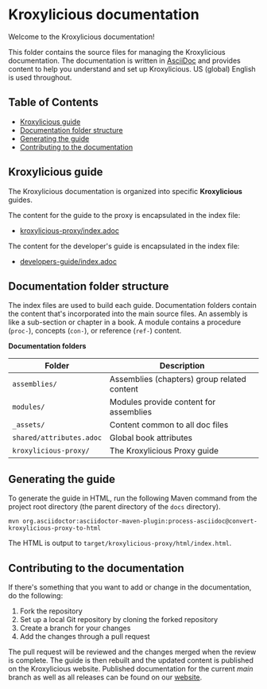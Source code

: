 [KroxyliciousDoc]: https://kroxylicious.io/ "Kroxylicious documentation"
[AsciiDoc]: https://docs.asciidoctor.org/asciidoc/latest/syntax-quick-reference/  "AsciiDoc reference"

<!-- omit from toc -->
# Kroxylicious documentation

Welcome to the Kroxylicious documentation! 

This folder contains the source files for managing the Kroxylicious documentation. 
The documentation is written in [AsciiDoc][AsciiDoc] and provides content to help you understand and set up Kroxylicious.
US (global) English is used throughout.

<!-- omit from toc -->
## Table of Contents
- [Kroxylicious guide](#kroxylicious-guide)
- [Documentation folder structure](#documentation-folder-structure)
- [Generating the guide](#generating-the-guide)
- [Contributing to the documentation](#contributing-to-the-documentation)

## Kroxylicious guide

The Kroxylicious documentation is organized into specific **Kroxylicious** guides.

The content for the guide to the proxy is encapsulated in the index file:

- [kroxylicious-proxy/index.adoc](kroxylicious-proxy/index.adoc)

The content for the developer's guide is encapsulated in the index file:

- [developers-guide/index.adoc](kroxylicious-proxy/index.adoc) 

## Documentation folder structure

The index files are used to build each guide.
Documentation folders contain the content that's incorporated into the main source files.
An assembly is like a sub-section or chapter in a book.
A module contains a procedure (`proc-`), concepts (`con-`), or reference (`ref-`) content.

**Documentation folders**

| Folder                   | Description                                 |
|--------------------------|---------------------------------------------|
| `assemblies/`            | Assemblies (chapters) group related content |
| `modules/`               | Modules provide content for assemblies      |
| `_assets/`               | Content common to all doc files             |
| `shared/attributes.adoc` | Global book attributes                      |
| `kroxylicious-proxy/`    | The Kroxylicious Proxy guide                |

## Generating the guide

To generate the guide in HTML, run the following Maven command from the project root directory (the parent directory of the `docs` directory).

```shell
mvn org.asciidoctor:asciidoctor-maven-plugin:process-asciidoc@convert-kroxylicious-proxy-to-html
```

The HTML is output to `target/kroxylicious-proxy/html/index.html`. 

## Contributing to the documentation

If there's something that you want to add or change in the documentation, do the following:

1. Fork the repository
1. Set up a local Git repository by cloning the forked repository
2. Create a branch for your changes
3. Add the changes through a pull request

The pull request will be reviewed and the changes merged when the review is complete.
The guide is then rebuilt and the updated content is published on the Kroxylicious website.
Published documentation for the current _main_ branch as well as all releases can be found on our [website][KroxyliciousDoc].